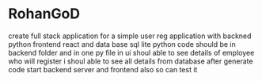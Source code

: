 # RohanGoD

create full stack application for a simple user reg application with backned python frontend react and data base sql lite 
python code should be in backend folder and in one py file 
in ui shoul able to see details of employee who will register i shoul able to see all details from database 
after generate code start backend server and frontend also so can test it 
